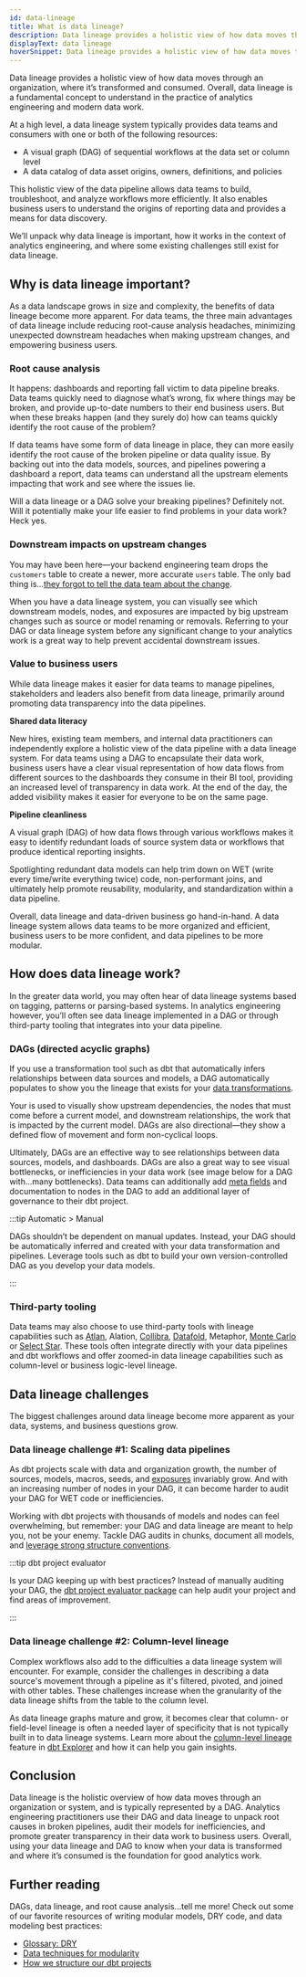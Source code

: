 ```yaml
---
id: data-lineage
title: What is data lineage?
description: Data lineage provides a holistic view of how data moves through an organization, where it’s transformed and consumed.
displayText: data lineage
hoverSnippet: Data lineage provides a holistic view of how data moves through an organization, where it’s transformed and consumed.
---
```


<head>
    <title>What is data lineage? And how do you get started?</title>
</head>

Data lineage provides a holistic view of how data moves through an organization, where it’s transformed and consumed. Overall, data lineage is a fundamental concept to understand in the practice of analytics engineering and modern data work.

At a high level, a data lineage system typically provides data teams and consumers with one or both of the following resources:

- A visual graph (DAG) of sequential workflows at the data set or column level
- A data catalog of data asset origins, owners, definitions, and policies

This holistic view of the data pipeline allows data teams to build, troubleshoot, and analyze workflows more efficiently. It also enables business users to understand the origins of reporting data and provides a means for data discovery.

We’ll unpack why data lineage is important, how it works in the context of analytics engineering, and where some existing challenges still exist for data lineage.

## Why is data lineage important?

As a data landscape grows in size and complexity, the benefits of data lineage become more apparent. For data teams, the three main advantages of data lineage include reducing root-cause analysis headaches, minimizing unexpected downstream headaches when making upstream changes, and empowering business users.

### Root cause analysis

It happens: dashboards and reporting fall victim to data pipeline breaks. Data teams quickly need to diagnose what’s wrong, fix where things may be broken, and provide up-to-date numbers to their end business users. But when these breaks happen (and they surely do) how can teams quickly identify the root cause of the problem?

If data teams have some form of data lineage in place, they can more easily identify the root cause of the broken pipeline or data quality issue. By backing out into the data models, sources, and pipelines powering a dashboard a report, data teams can understand all the upstream elements impacting that work and see where the issues lie.

Will a data lineage or a DAG solve your breaking pipelines? Definitely not. Will it potentially make your life easier to find problems in your data work? Heck yes.

### Downstream impacts on upstream changes

You may have been here—your backend engineering team drops the `customers` table to create a newer, more accurate `users` table. The only bad thing is…[they forgot to tell the data team about the change](https://docs.getdbt.com/blog/when-backend-devs-spark-joy).

When you have a data lineage system, you can visually see which downstream models, nodes, and exposures are impacted by big upstream changes such as source or model renaming or removals. Referring to your DAG or data lineage system before any significant change to your analytics work is a great way to help prevent accidental downstream issues.

### Value to business users

While data lineage makes it easier for data teams to manage pipelines, stakeholders and leaders also benefit from data lineage, primarily around promoting data transparency into the data pipelines.

**Shared data literacy**

New hires, existing team members, and internal data practitioners can independently explore a holistic view of the data pipeline with a data lineage system. For data teams using a DAG to encapsulate their data work, business users have a clear visual representation of how data flows from different sources to the dashboards they consume in their BI tool, providing an increased level of transparency in data work. At the end of the day, the added visibility makes it easier for everyone to be on the same page.

**Pipeline cleanliness**

A visual graph (DAG) of how data flows through various workflows makes it easy to identify redundant loads of source system data or workflows that produce identical reporting insights.

Spotlighting redundant data models can help trim down on WET (write every time/write everything twice) code, non-performant joins, and ultimately help promote reusability, modularity, and standardization within a data pipeline.

Overall, data lineage and data-driven business go hand-in-hand. A data lineage system allows data teams to be more organized and efficient, business users to be more confident, and data pipelines to be more modular.

## How does data lineage work?

In the greater data world, you may often hear of data lineage systems based on tagging, patterns or parsing-based systems. In analytics engineering however, you’ll often see data lineage implemented in a DAG or through third-party tooling that integrates into your data pipeline.

### DAGs (directed acyclic graphs)

If you use a transformation tool such as dbt that automatically infers relationships between data sources and models, a DAG automatically populates to show you the lineage that exists for your [data transformations](https://www.getdbt.com/analytics-engineering/transformation/).

<Lightbox src="/img/docs/terms/data-lineage/dag_example.jpg" width="80%" title="dbt Cloud Project with generated DAG" />

Your <Term id="dag" /> is used to visually show upstream dependencies, the nodes that must come before a current model, and downstream relationships, the work that is impacted by the current model. DAGs are also directional—they show a defined flow of movement and form non-cyclical loops.

Ultimately, DAGs are an effective way to see relationships between data sources, models, and dashboards. DAGs are also a great way to see visual bottlenecks, or inefficiencies in your data work (see image below for a DAG with...many bottlenecks). Data teams can additionally add [meta fields](https://docs.getdbt.com/reference/resource-configs/meta) and documentation to nodes in the DAG to add an additional layer of governance to their dbt project.

<Lightbox src="/img/docs/terms/data-lineage/bad_dag.png" title="A bad DAG" />

:::tip Automatic > Manual

DAGs shouldn’t be dependent on manual updates. Instead, your DAG should be automatically inferred and created with your data transformation and pipelines. Leverage tools such as dbt to build your own version-controlled DAG as you develop your data models.

:::

### Third-party tooling

Data teams may also choose to use third-party tools with lineage capabilities such as [Atlan](https://ask.atlan.com/hc/en-us/articles/4433673207313-How-to-set-up-dbt-Cloud), Alation, [Collibra](https://marketplace.collibra.com/listings/dbt-lineage-to-collibra-integration/), [Datafold](https://www.datafold.com/column-level-lineage), Metaphor, [Monte Carlo](https://docs.getmontecarlo.com/docs/dbt-cloud) or [Select Star](https://docs.selectstar.com/integrations/dbt/dbt-cloud). These tools often integrate directly with your data pipelines and dbt workflows and offer zoomed-in data lineage capabilities such as column-level or business logic-level lineage.

## Data lineage challenges

The biggest challenges around data lineage become more apparent as your data, systems, and business questions grow.

### Data lineage challenge #1: Scaling data pipelines

As dbt projects scale with data and organization growth, the number of sources, models, macros, seeds, and [exposures](https://docs.getdbt.com/docs/build/exposures) invariably grow. And with an increasing number of nodes in your DAG, it can become harder to audit your DAG for WET code or inefficiencies.

Working with dbt projects with thousands of models and nodes can feel overwhelming, but remember: your DAG and data lineage are meant to help you, not be your enemy. Tackle DAG audits in chunks, document all models, and [leverage strong structure conventions](https://docs.getdbt.com/best-practices/how-we-structure/1-guide-overview).

:::tip dbt project evaluator

Is your DAG keeping up with best practices? Instead of manually auditing your DAG, the [dbt project evaluator package](https://github.com/dbt-labs/dbt-project-evaluator) can help audit your project and find areas of improvement.

:::

### Data lineage challenge #2: Column-level lineage

Complex workflows also add to the difficulties a data lineage system will encounter. For example, consider the challenges in describing a data source's movement through a pipeline as it's filtered, pivoted, and joined with other tables. These challenges increase when the granularity of the data lineage shifts from the table to the column level.

As data lineage graphs mature and grow, it becomes clear that column- or field-level lineage is often a needed layer of specificity that is not typically built in to data lineage systems. Learn more about the [column-level lineage](/docs/collaborate/column-level-lineage) feature in [dbt Explorer](https://www.getdbt.com/product/dbt-explorer) and how it can help you gain insights. 

## Conclusion

Data lineage is the holistic overview of how data moves through an organization or system, and is typically represented by a DAG. Analytics engineering practitioners use their DAG and data lineage to unpack root causes in broken pipelines, audit their models for inefficiencies, and promote greater transparency in their data work to business users. Overall, using your data lineage and DAG to know when your data is transformed and where it’s consumed is the foundation for good analytics work.

## Further reading

DAGs, data lineage, and root cause analysis…tell me more! Check out some of our favorite resources of writing modular models, DRY code, and data modeling best practices:

- [Glossary: DRY](https://docs.getdbt.com/terms/dry)
- [Data techniques for modularity](https://www.getdbt.com/analytics-engineering/modular-data-modeling-technique/)
- [How we structure our dbt projects](https://docs.getdbt.com/best-practices/how-we-structure/1-guide-overview)
